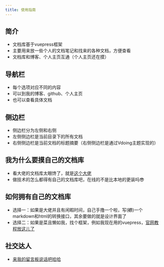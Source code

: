 ```yaml
---
title: 使用指南
---
```


## 简介

- 文档库基于vuepress框架
- 主要用来放一些个人的文档笔记和找来的各种文档，方便查看
- 文档库和博客、个人主页互通（个人主页还在摸）



## 导航栏

- 每个选项对应不同的内容
- 可以到我的博客、github、个人主页
- 也可以查看具体文档



## 侧边栏
- 侧边栏分为左侧和右侧
- 左侧侧边栏是当前目录下的所有文档
- 右侧侧边栏是当前文档的标题摘要（右侧侧边栏是通过Vdoing主题实现的）




## 我为什么要摸自己的文档库
- 看大佬的文档库太眼馋了，就是[这个大佬](https://kohaku.xin/)
- 做技术的怎么都得有自己的文档库吧，在线的不是比本地的更装吗😎



## 如何拥有自己的文档库
- 选择一：如果是大佬并且有闲暇时间，自己手撸一个啦，写(~~嫖~~)一个markdown和html的转换接口，其余要做的就是设计界面了
- 选择二：如果是菜且懒如我，找个框架，例如我现在用的vuepress，[官网教程放这儿了](https://vuepress.vuejs.org/zh/)



## 社交达人

- [来我的留言板说话吧哈哈](https://southyang.cn/sample-page/)
